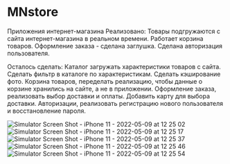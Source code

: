 # MNstore
Приложения интернет-магазина
Реализовано:
Товары подгружаются с сайта интернет-магазина в реальном времени.
Работает корзина товаров.
Оформление заказа - сделана заглушка.
Сделана авторизация пользователя.

Осталось сделать:
Каталог загружать характеристики товаров с сайта. Сделать фильтр в каталоге по характеристикам. Сделать кэширование фото.
Корзина товаров, переделать реализацию, чтобы данные о корзине хранились на сайте, а не в приложении.
Оформление заказа, реализовать выбор доставки и оплаты. Добавить карту для выбора доставки.
Авторизации, реализовать регистрацию нового пользователя и восстановление пароля.

![Simulator Screen Shot - iPhone 11 - 2022-05-09 at 12 25 02](https://user-images.githubusercontent.com/18091220/167381981-5dc93b32-fee8-48b9-8b92-d4e5a7be3b1c.png)
![Simulator Screen Shot - iPhone 11 - 2022-05-09 at 12 25 17](https://user-images.githubusercontent.com/18091220/167382003-19ed54a7-a321-4f3b-996e-00820eebc7f9.png)
![Simulator Screen Shot - iPhone 11 - 2022-05-09 at 12 25 37](https://user-images.githubusercontent.com/18091220/167381950-00059013-9e6b-4861-9a07-96ac8ce34b74.png)
![Simulator Screen Shot - iPhone 11 - 2022-05-09 at 12 25 46](https://user-images.githubusercontent.com/18091220/167381992-9b626458-fbb8-4c88-9ba9-f77050a6b967.png)
![Simulator Screen Shot - iPhone 11 - 2022-05-09 at 12 25 54](https://user-images.githubusercontent.com/18091220/167381934-b3da0652-40ce-4fdf-98b0-68bc45bab9ab.png)

